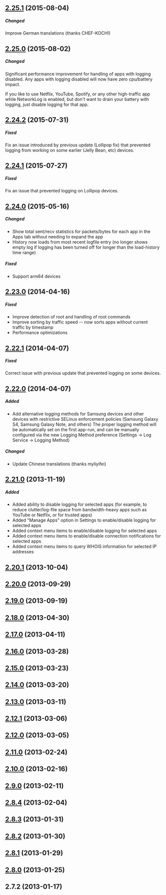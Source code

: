 
## [2.25.1](https://github.com/pragma-/networklog/compare/2.25.0...2.25.1)  (2015-08-04)
##### Changed
Improve German translations (thanks CHEF-KOCH!)

## [2.25.0](https://github.com/pragma-/networklog/compare/2.24.2...2.25.0)  (2015-08-02)
##### Changed
Significant performance improvement for handling of apps with logging disabled.  Any apps with logging disabled will now have zero cpu/battery impact.

If you like to use Netflix, YouTube, Spotify, or any other high-traffic app while NetworkLog is enabled, but don't want to drain your battery with logging, just disable logging for that app.

## [2.24.2](https://github.com/pragma-/networklog/compare/2.24.1...2.24.2)  (2015-07-31)
##### Fixed
Fix an issue introduced by previous update (Lollipop fix) that prevented logging from working on some earlier (Jelly Bean, etc) devices.

## [2.24.1](https://github.com/pragma-/networklog/compare/2.24.0...2.24.1)  (2015-07-27)
##### Fixed
Fix an issue that prevented logging on Lollipop devices.

## [2.24.0](https://github.com/pragma-/networklog/compare/2.23.0...2.24.0)  (2015-05-16)
##### Changed
- Show total sent/recv statistics for packets/bytes for each app in the Apps tab without needing to expand the app
- History now loads from most recent logfile entry (no longer shows empty log if logging has been turned off for longer than the load-history time range)

##### Fixed
- Support arm64 devices

## [2.23.0](https://github.com/pragma-/networklog/compare/2.22.1...2.23.0)  (2014-04-16)
##### Fixed
- Improve detection of root and handling of root commands
- Improve sorting by traffic speed -- now sorts apps without current traffic by timestamp
- Performance optimizations

## [2.22.1](https://github.com/pragma-/networklog/compare/2.22.0...2.22.1)  (2014-04-07)
##### Fixed
Correct issue with previous update that prevented logging on some devices.

## [2.22.0](https://github.com/pragma-/networklog/compare/2.21.0...2.22.0)  (2014-04-07)
##### Added
- Add alternative logging methods for Samsung devices and other devices with restrictive SELinux enforcement policies (Samsung Galaxy S4, Samsung Galaxy Note, and others)
  The proper logging method will be automatically set on the first app-run, and can be manually configured via the new Logging Method preference (Settings -> Log Service -> Logging Method)

##### Changed
- Update Chinese translations (thanks myliyifei)

## [2.21.0](https://github.com/pragma-/networklog/compare/2.20.1...2.21.0)  (2013-11-19)
##### Added
- Added ability to disable logging for selected apps (for example, to reduce clutter/log-file space from bandwidth-heavy apps such as YouTube or Netflix, or for trusted apps)
- Added "Manage Apps" option in Settings to enable/disable logging for selected apps
- Added context menu items to enable/disable logging for selected apps
- Added context menu items to enable/disable connection notifications for selected apps
- Added context menu items to query WHOIS information for selected IP addresses

## [2.20.1](https://github.com/pragma-/networklog/compare/2.20.0...2.20.1)  (2013-10-04)
## [2.20.0](https://github.com/pragma-/networklog/compare/2.19.0...2.20.0)  (2013-09-29)
## [2.19.0](https://github.com/pragma-/networklog/compare/2.18.0...2.19.0)  (2013-09-19)
## [2.18.0](https://github.com/pragma-/networklog/compare/2.17.0...2.18.0)  (2013-04-30)
## [2.17.0](https://github.com/pragma-/networklog/compare/2.16.0...2.17.0)  (2013-04-11)
## [2.16.0](https://github.com/pragma-/networklog/compare/2.15.0...2.16.0)  (2013-03-28)
## [2.15.0](https://github.com/pragma-/networklog/compare/2.14.0...2.15.0)  (2013-03-23)
## [2.14.0](https://github.com/pragma-/networklog/compare/2.13.0...2.14.0)  (2013-03-20)
## [2.13.0](https://github.com/pragma-/networklog/compare/2.12.1...2.13.0)  (2013-03-11)
## [2.12.1](https://github.com/pragma-/networklog/compare/2.12.0...2.12.1)  (2013-03-06)
## [2.12.0](https://github.com/pragma-/networklog/compare/2.11.0...2.12.0)  (2013-03-05)
## [2.11.0](https://github.com/pragma-/networklog/compare/2.10.0...2.11.0)  (2013-02-24)
## [2.10.0](https://github.com/pragma-/networklog/compare/2.9.0...2.10.0)  (2013-02-16)
## [2.9.0](https://github.com/pragma-/networklog/compare/2.8.4...2.9.0)  (2013-02-11)
## [2.8.4](https://github.com/pragma-/networklog/compare/2.8.3...2.8.4)  (2013-02-04)
## [2.8.3](https://github.com/pragma-/networklog/compare/2.8.2...2.8.3)  (2013-01-31)
## [2.8.2](https://github.com/pragma-/networklog/compare/2.8.1...2.8.2)  (2013-01-30)
## [2.8.1](https://github.com/pragma-/networklog/compare/2.8.0...2.8.1)  (2013-01-29)
## [2.8.0](https://github.com/pragma-/networklog/compare/2.7.2...2.8.0)  (2013-01-25)
## 2.7.2  (2013-01-17)

